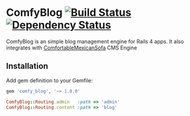 # ComfyBlog [![Build Status](https://secure.travis-ci.org/comfy/comfy-blog.png)](http://travis-ci.org/comfy/comfy-blog) [![Dependency Status](https://gemnasium.com/comfy/comfy-blog.png)](https://gemnasium.com/comfy/comfy-blog)

ComfyBlog is an simple blog management engine for Rails 4 apps. It also integrates with [ComfortableMexicanSofa](https://github.com/comfy/comfortable-mexican-sofa) CMS Engine

## Installation

Add gem definition to your Gemfile:

```ruby
gem 'comfy_blog', '~> 1.0.0'
```

```ruby
ComfyBlog::Routing.admin   :path => 'admin'
ComfyBlog::Routing.content :path => 'blog'
```